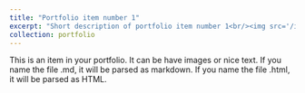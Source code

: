 ```yaml
---
title: "Portfolio item number 1"
excerpt: "Short description of portfolio item number 1<br/><img src='/images/2019_21.JPG'>"
collection: portfolio
---
```


This is an item in your portfolio. It can be have images or nice text. If you name the file .md, it will be parsed as markdown. If you name the file .html, it will be parsed as HTML. 
